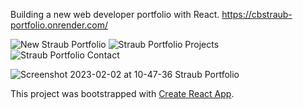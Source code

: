 
Building a new web developer portfolio with React.  https://cbstraub-portfolio.onrender.com/

![New Straub Portfolio](https://user-images.githubusercontent.com/72115377/218325778-de809c5a-4491-4063-b6d8-14d6684be19c.png)
![ Straub Portfolio Projects](https://user-images.githubusercontent.com/72115377/218325805-00df7d6f-2277-4d76-96f4-48c8a2e3d03e.png)
![Straub Portfolio Contact](https://user-images.githubusercontent.com/72115377/218325853-aee5af58-43e0-46b1-aa57-0219a006a82d.png)

![Screenshot 2023-02-02 at 10-47-36 Straub Portfolio](https://user-images.githubusercontent.com/72115377/216402286-176e0c7a-00e8-43bf-80d9-45e15e7365b4.png)

This project was bootstrapped with [Create React App](https://github.com/facebook/create-react-app).



